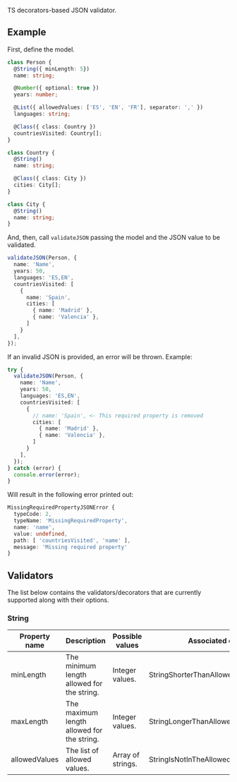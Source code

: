 TS decorators-based JSON validator.

## Example

First, define the model.

```ts
class Person {
  @String({ minLength: 5})
  name: string;

  @Number({ optional: true })
  years: number;

  @List({ allowedValues: ['ES', 'EN', 'FR'], separator: ',' })
  languages: string;

  @Class({ class: Country })
  countriesVisited: Country[];
}

class Country {
  @String()
  name: string;

  @Class({ class: City })
  cities: City[];
}

class City {
  @String()
  name: string;
}
```

And, then, call ``validateJSON`` passing the model and the JSON value to be validated. 

```ts
validateJSON(Person, {
  name: 'Name',
  years: 50,
  languages: 'ES,EN',
  countriesVisited: [
    {
      name: 'Spain',
      cities: [
        { name: 'Madrid' },
        { name: 'Valencia' },
      ]
    }
  ],
});
```

If an invalid JSON is provided, an error will be thrown. Example:

```ts
try {
  validateJSON(Person, {
    name: 'Name',
    years: 50,
    languages: 'ES,EN',
    countriesVisited: [
      {
        // name: 'Spain', <- This required property is removed
        cities: [
          { name: 'Madrid' },
          { name: 'Valencia' },
        ]
      }
    ],
  });
} catch (error) {
  console.error(error);
}
```

Will result in the following error printed out:

```ts
MissingRequiredPropertyJSONError {
  typeCode: 2,
  typeName: 'MissingRequiredProperty',
  name: 'name',
  value: undefined,
  path: [ 'countriesVisited', 'name' ],
  message: 'Missing required property'
}
```

## Validators

The list below contains the validators/decorators that are currently supported along with their options.

### String

| Property name | Description                                | Possible values   | Associated errors                      |
|---------------|--------------------------------------------|-------------------|----------------------------------------|
| minLength     | The minimum length allowed for the string. | Integer values.   | StringShorterThanAllowedJSONError      |
| maxLength     | The maximum length allowed for the string. | Integer values.   | StringLongerThanAllowedJSONError       |
| allowedValues | The list of allowed values.                | Array of strings. | StringIsNotInTheAllowedValuesJSONError |

